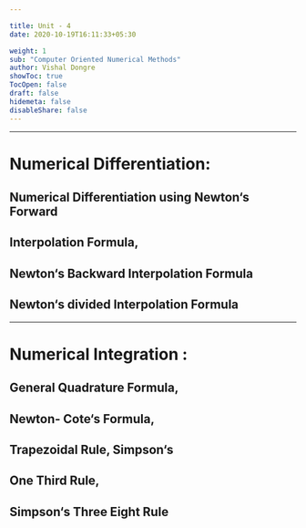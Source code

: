 ```yaml
---

title: Unit - 4
date: 2020-10-19T16:11:33+05:30

weight: 1
sub: "Computer Oriented Numerical Methods"
author: Vishal Dongre
showToc: true
TocOpen: false
draft: false
hidemeta: false
disableShare: false
---
```



---

# Numerical Differentiation:
## Numerical Differentiation using Newton‘s Forward 
## Interpolation Formula,
## Newton‘s Backward Interpolation Formula 
## Newton‘s divided Interpolation Formula

---

# Numerical Integration : 
## General Quadrature Formula, 
## Newton- Cote‘s Formula, 
## Trapezoidal Rule, Simpson‘s
## One Third Rule, 
## Simpson‘s Three Eight Rule

